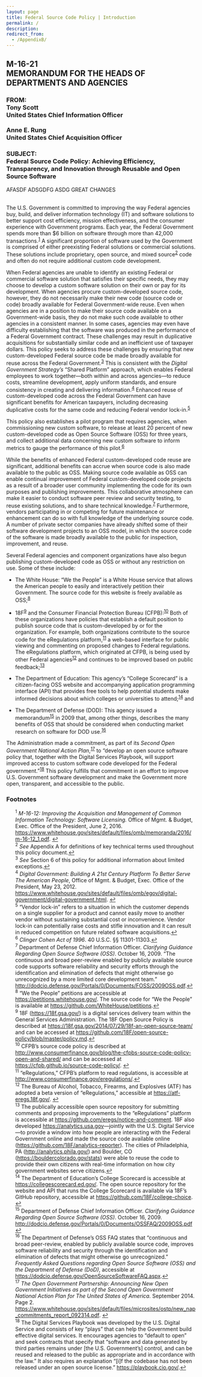 ```yaml
---
layout: page
title: Federal Source Code Policy | Introduction
permalink: /
description: 
redirect_from:
  - /AppendixB/
---
```


## M-16-21<br/>MEMORANDUM FOR THE HEADS OF DEPARTMENTS AND AGENCIES
<h3> FROM: <br/>Tony Scott<br/>United States Chief Information Officer<br/><br/>Anne E. Rung<br/>United States Chief Acquisition Officer</h3>
<h3> SUBJECT: <br/>Federal Source Code Policy: Achieving Efficiency, Transparency, and Innovation through Reusable and Open Source Software</h3>

AFASDF ADSGDFG ASDG GREAT CHANGES

<br/>
The U.S. Government is committed to improving the way Federal agencies buy, build, and deliver information technology (IT) and software solutions to better support cost efficiency, mission effectiveness, and the consumer experience with Government programs. Each year, the Federal Government spends more than $6 billion on software through more than 42,000 transactions.<sup id="fnr1"><a href="#fn1">1</a></sup>  A significant proportion of software used by the Government is comprised of either preexisting Federal solutions or commercial solutions. These solutions include proprietary, open source, and mixed source<sup id="fnr2"><a href="#fn2">2</a></sup> code and often do not require additional custom code development.

When Federal agencies are unable to identify an existing Federal or commercial software solution that satisfies their specific needs, they may choose to develop a custom software solution on their own or pay for its development. When agencies procure custom-developed source code, however, they do not necessarily make their new code (source code or code) broadly available for Federal Government-wide reuse. Even when agencies are in a position to make their source code available on a Government-wide basis, they do not make such code available to other agencies in a consistent manner. In some cases, agencies may even have difficulty establishing that the software was produced in the performance of a Federal Government contract. These challenges may result in duplicative acquisitions for substantially similar code and an inefficient use of taxpayer dollars.
This policy seeks to address these challenges by ensuring that new custom-developed Federal source code be made broadly available for reuse across the Federal Government.<sup id="fnr3"><a href="#fn3">3</a></sup> This is consistent with the <em>Digital Government Strategy’s</em> “Shared Platform” approach, which enables Federal employees to work together—both within and across agencies—to reduce costs, streamline development, apply uniform standards, and ensure consistency in creating and delivering information.<sup id="fnr4"><a href="#fn4">4</a></sup> Enhanced reuse of custom-developed code across the Federal Government can have significant benefits for American taxpayers, including decreasing duplicative costs for the same code and reducing Federal vendor lock-in.<sup id="fnr5"><a href="#fn5">5</a></sup> 

This policy also establishes a pilot program that requires agencies, when commissioning new custom software, to release at least 20 percent of new custom-developed code as Open Source Software (OSS) for three years, and collect additional data concerning new custom software to inform metrics to gauge the performance of this pilot.<sup id="fnr6"><a href="#fn6">6</a></sup> 

While the benefits of enhanced Federal custom-developed code reuse are significant, additional benefits can accrue when source code is also made available to the public as OSS. Making source code available as OSS can enable continual improvement of Federal custom-developed code projects as a result of a broader user community implementing the code for its own purposes and publishing improvements. This collaborative atmosphere can make it easier to conduct software peer review and security testing, to reuse existing solutions, and to share technical knowledge.<sup id="fnr7"><a href="#fn7">7</a></sup> Furthermore, vendors participating in or competing for future maintenance or enhancement can do so with full knowledge of the underlying source code. A number of private sector companies have already shifted some of their software development projects to an OSS model, in which the source code of the software is made broadly available to the public for inspection, improvement, and reuse. 

Several Federal agencies and component organizations have also begun publishing custom-developed code as OSS or without any restriction on use. Some of these include:

* The White House: “We the People” is a White House service that allows the American people to easily and interactively petition their Government. The source code for this website is freely available as OSS;<sup id="fnr8"><a href="#fn8">8</a></sup> 

* 18F<sup id="fnr9"><a href="#fn9">9</a></sup> and the Consumer Financial Protection Bureau (CFPB):<sup id="fnr10"><a href="#fn10">10</a></sup> Both of these organizations have policies that establish a default position to publish source code that is custom-developed by or for the organization. For example, both organizations contribute to the source code for the eRegulations platform,<sup id="fnr11"><a href="#fn11">11</a></sup> a web-based interface for public viewing and commenting on proposed changes to Federal regulations. The eRegulations platform, which originated at CFPB, is being used by other Federal agencies<sup id="fnr12"><a href="#fn12">12</a></sup> and continues to be improved based on public feedback;<sup id="fnr13"><a href="#fn13">13</a></sup> 

* The Department of Education: This agency’s “College Scorecard” is a citizen-facing OSS website and accompanying application programming interface (API) that provides free tools to help potential students make informed decisions about which colleges or universities to attend;<sup id="fnr14"><a href="#fn14">14</a></sup> and

* The Department of Defense (DOD): This agency issued a memorandum<sup id="fnr15"><a href="#fn15">15</a></sup> in 2009 that, among other things, describes the many benefits of OSS that should be considered when conducting market research on software for DOD use.<sup id="fnr16"><a href="#fn16">16</a></sup> 

The Administration made a commitment, as part of its <em>Second Open Government National Action Plan</em>,<sup id="fnr17"><a href="#fn17">17</a></sup> to “develop an open source software policy that, together with the Digital Services Playbook, will support improved access to custom software code developed for the Federal government.”<sup id="fnr18"><a href="#fn18">18</a></sup>  This policy fulfills that commitment in an effort to improve U.S. Government software development and make the Government more open, transparent, and accessible to the public.


### Footnotes

<ul style="list-style-type:none">
<li id="fn1"><sup>1</sup> <em>M-16-12: Improving the Acquisition and Management of Common Information Technology: Software Licensing.</em> Office of Mgmt. & Budget, Exec. Office of the President, June 2, 2016. <a href="https://www.whitehouse.gov/sites/default/files/omb/memoranda/2016/m-16-12_1.pdf">https://www.whitehouse.gov/sites/default/files/omb/memoranda/2016/m-16-12_1.pdf</a>.  <a href="#fnr1">&#8617;</a></li>
<li id="fn2"><sup>2</sup> <em>See</em> Appendix A for definitions of key technical terms used throughout this policy document.<a href="#fnr2">&#8617;</a></li>
<li id="fn3"><sup>3</sup> <em>See</em> Section 6 of this policy for additional information about limited exceptions.<a href="#fnr3">&#8617;</a></li>
<li id="fn4"><sup>4</sup> <em>Digital Government: Building A 21st Century Platform To Better Serve The American People</em>, Office of Mgmt. & Budget, Exec. Office of the President, May 23, 2012. <a href="https://www.whitehouse.gov/sites/default/files/omb/egov/digital-government/digital-government.html">https://www.whitehouse.gov/sites/default/files/omb/egov/digital-government/digital-government.html</a>. <a href="#fnr4">&#8617;</a></li>
<li id="fn5"><sup>5</sup>  “Vendor lock-in” refers to a situation in which the customer depends on a single supplier for a product and cannot easily move to another vendor without sustaining substantial cost or inconvenience. Vendor lock-in can potentially raise costs and stifle innovation and it can result in reduced competition on future related software acquisitions.<a href="#fnr5">&#8617;</a></li>
<li id="fn6"><sup>6</sup>  <em>Clinger Cohen Act of 1996</em>. 40 U.S.C. §§ 11301-11303.<a href="#fnr6">&#8617;</a></li>
<li id="fn7"><sup>7</sup>  Department of Defense Chief Information Officer. <em>Clarifying Guidance Regarding Open Source Software (OSS)</em>. October 16, 2009. “The continuous and broad peer-review enabled by publicly available source code supports software reliability and security efforts through the identification and elimination of defects that might otherwise go unrecognized by a more limited core development team.” <a href="http://dodcio.defense.gov/Portals/0/Documents/FOSS/2009OSS.pdf">http://dodcio.defense.gov/Portals/0/Documents/FOSS/2009OSS.pdf</a>.<a href="#fnr7">&#8617;</a></li>
<li id="fn8"><sup>8</sup>  “We the People” petitions are accessible at <a href="https://petitions.whitehouse.gov/">https://petitions.whitehouse.gov/</a>. The source code for “We the People” is available at <a href="https://github.com/WhiteHouse/petitions">https://github.com/WhiteHouse/petitions</a>.<a href="#fnr8">&#8617;</a></li>
<li id="fn9"><sup>9</sup>  18F (<a href="https://18f.gsa.gov/">https://18f.gsa.gov/</a>) is a digital services delivery team within the General Services Administration. The 18F Open Source Policy is described at <a href="https://18f.gsa.gov/2014/07/29/18f-an-open-source-team/">https://18f.gsa.gov/2014/07/29/18f-an-open-source-team/</a> and can be accessed at <a href="https://github.com/18F/open-source-policy/blob/master/policy.md">https://github.com/18F/open-source-policy/blob/master/policy.md</a>.<a href="#fnr9">&#8617;</a></li>
<li id="fn10"><sup>10</sup>  CFPB’s source code policy is described at <a href="http://www.consumerfinance.gov/blog/the-cfpbs-source-code-policy-open-and-shared/">http://www.consumerfinance.gov/blog/the-cfpbs-source-code-policy-open-and-shared/</a> and can be accessed at <a href="https://cfpb.github.io/source-code-policy/">https://cfpb.github.io/source-code-policy/</a>. <a href="#fnr10">&#8617;</a></li>
<li id="fn11"><sup>11</sup> “eRegulations,” CFPB’s platform to read regulations, is accessible at <a href="http://www.consumerfinance.gov/eregulations/">http://www.consumerfinance.gov/eregulations/</a>.<a href="#fnr11">&#8617;</a></li>
<li id="fn12"><sup>12</sup> The Bureau of Alcohol, Tobacco, Firearms, and Explosives (ATF) has adopted a beta version of “eRegulations,” accessible at <a href="https://atf-eregs.18f.gov/">https://atf-eregs.18f.gov/</a>. <a href="#fnr12">&#8617;</a></li>
<li id="fn13"><sup>13</sup>  The publically accessible open source repository for submitting comments and proposing improvements to the “eRegulations” platform is accessible at <a href="https://github.com/eregs/notice-and-comment">https://github.com/eregs/notice-and-comment</a>. 18F also developed <a href="https://analytics.usa.gov">https://analytics.usa.gov</a>—jointly with the U.S. Digital Service—to provide a window into how people are interacting with the Federal Government online and made the source code available online (<a href="https://github.com/18F/analytics-reporter">https://github.com/18F/analytics-reporter</a>). The cities of Philadelphia, PA (<a href="http://analytics.phila.gov/">http://analytics.phila.gov/</a>) and Boulder, CO (<a href="https://bouldercolorado.gov/stats">https://bouldercolorado.gov/stats</a>) were able to reuse the code to provide their own citizens with real-time information on how city government websites serve citizens.<a href="#fnr13">&#8617;</a></li>
<li id="fn14"><sup>14</sup>  The Department of Education’s College Scorecard is accessible at <a href="https://collegescorecard.ed.gov/">https://collegescorecard.ed.gov/</a>. The open source repository for the website and API that runs the College Scorecard is available via 18F’s GitHub repository, accessible at <a href="https://github.com/18F/college-choice">https://github.com/18F/college-choice</a>. <a href="#fnr14">&#8617;</a></li>
<li id="fn15"><sup>15</sup>  Department of Defense Chief Information Officer. <em>Clarifying Guidance Regarding Open Source Software (OSS)</em>. October 16, 2009. <a href="http://dodcio.defense.gov/Portals/0/Documents/OSSFAQ/2009OSS.pdf">http://dodcio.defense.gov/Portals/0/Documents/OSSFAQ/2009OSS.pdf</a> <a href="#fnr15">&#8617;</a></li>
<li id="fn16"><sup>16</sup>  The Department of Defense’s OSS FAQ states that “continuous and broad peer-review, enabled by publicly available source code, improves software reliability and security through the identification and elimination of defects that might otherwise go unrecognized.” <em>Frequently Asked Questions regarding Open Source Software (OSS) and the Department of Defense (DoD)</em>, accessible at <a href="https://dodcio.defense.gov/OpenSourceSoftwareFAQ.aspx">https://dodcio.defense.gov/OpenSourceSoftwareFAQ.aspx</a>.<a href="#fnr16">&#8617;</a></li>
<li id="fn17"><sup>17</sup>  <em>The Open Government Partnership: Announcing New Open Government Initiatives as part of the Second Open Government National Action Plan for The United States of America.</em> September 2014. Page 2. <a href="https://www.whitehouse.gov/sites/default/files/microsites/ostp/new_nap_commitments_report_092314.pdf">https://www.whitehouse.gov/sites/default/files/microsites/ostp/new_nap_commitments_report_092314.pdf</a>. <a href="#fnr17">&#8617;</a></li>
<li id="fn18"><sup>18</sup>  The Digital Services Playbook was developed by the U.S. Digital Service and consists of key “plays” that can help the Government build effective digital services. It encourages agencies to “default to open” and seek contracts that specify that “software and data generated by third parties remains under [the U.S. Government’s] control, and can be reused and released to the public as appropriate and in accordance with the law.” It also requires an explanation “[i]f the codebase has not been released under an open source license.” <a href="https://playbook.cio.gov/">https://playbook.cio.gov/</a>.<a href="#fnr18">&#8617;</a></li>
</ul>
